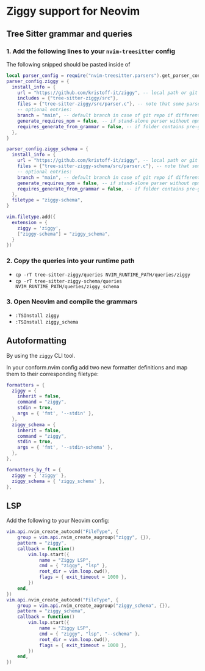 # Ziggy support for Neovim

## Tree Sitter grammar and queries

### 1. Add the following lines to your `nvim-treesitter` config

The following snipped should be pasted inside of 

```lua
local parser_config = require("nvim-treesitter.parsers").get_parser_configs()
parser_config.ziggy = {
  install_info = {
    url = "https://github.com/kristoff-it/ziggy", -- local path or git repo
    includes = {"tree-sitter-ziggy/src"},
    files = {"tree-sitter-ziggy/src/parser.c"}, -- note that some parsers also require src/scanner.c or src/scanner.cc
    -- optional entries:
    branch = "main", -- default branch in case of git repo if different from master
    generate_requires_npm = false, -- if stand-alone parser without npm dependencies
    requires_generate_from_grammar = false, -- if folder contains pre-generated src/parser.c
  },
}

parser_config.ziggy_schema = {
  install_info = {
    url = "https://github.com/kristoff-it/ziggy", -- local path or git repo
    files = {"tree-sitter-ziggy-schema/src/parser.c"}, -- note that some parsers also require src/scanner.c or src/scanner.cc
    -- optional entries:
    branch = "main", -- default branch in case of git repo if different from master
    generate_requires_npm = false, -- if stand-alone parser without npm dependencies
    requires_generate_from_grammar = false, -- if folder contains pre-generated src/parser.c
  },
  filetype = "ziggy-schema",
}

vim.filetype.add({
  extension = {
    ziggy = 'ziggy',
    ["ziggy-schema"] = "ziggy_schema",
  }
})
```

### 2. Copy the queries into your runtime path

- `cp -rT tree-sitter-ziggy/queries NVIM_RUNTIME_PATH/queries/ziggy`
- `cp -rT tree-sitter-ziggy-schema/queries NVIM_RUNTIME_PATH/queries/ziggy_schema`

### 3. Open Neovim and compile the grammars

- `:TSInstall ziggy`
- `:TSInstall ziggy_schema`


## Autoformatting
By using the `ziggy` CLI tool.

In your conform.nvim config add two new formatter definitions and map them
to their corresponding filetype:
```lua
formatters = {
  ziggy = {
    inherit = false,
    command = "ziggy",
    stdin = true,
    args = { 'fmt', '--stdin' },
  },
  ziggy_schema = {
    inherit = false,
    command = "ziggy",
    stdin = true,
    args = { 'fmt', '--stdin-schema' },
  },
},

formatters_by_ft = {
  ziggy = { 'ziggy' },
  ziggy_schema = { 'ziggy_schema' },
},
```

## LSP

Add the following to your Neovim config:

```lua
vim.api.nvim_create_autocmd("FileType", {
	group = vim.api.nvim_create_augroup("ziggy", {}),
	pattern = "ziggy",
	callback = function()
		vim.lsp.start({
			name = "Ziggy LSP",
			cmd = { "ziggy", "lsp" },
			root_dir = vim.loop.cwd(),
			flags = { exit_timeout = 1000 },
		})
	end,
})
vim.api.nvim_create_autocmd("FileType", {
	group = vim.api.nvim_create_augroup("ziggy_schema", {}),
	pattern = "ziggy_schema",
	callback = function()
		vim.lsp.start({
			name = "Ziggy LSP",
			cmd = { "ziggy", "lsp", "--schema" },
			root_dir = vim.loop.cwd(),
			flags = { exit_timeout = 1000 },
		})
	end,
})
```
